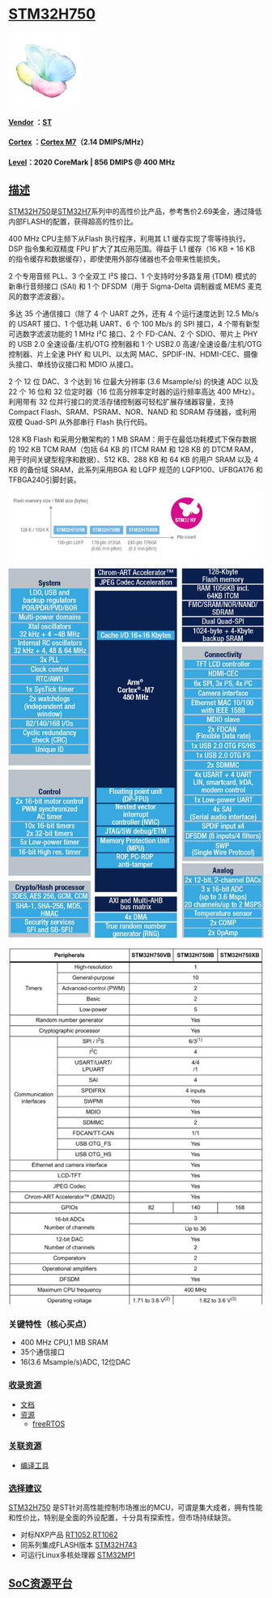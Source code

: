 ﻿# [STM32H750](https://github.com/sochub/STM32H750)
[![sites](SoC/SoC.png)](http://www.qitas.cn) 

#### [Vendor](https://github.com/sochub/Vendor) ：[ST](https://github.com/sochub/ST)
#### [Cortex](https://github.com/sochub/Cortex) ：[Cortex M7](https://github.com/sochub/CM7)（2.14 DMIPS/MHz）
#### [Level](https://github.com/sochub/Level)：2020 CoreMark | 856 DMIPS @ 400 MHz

## [描述](https://github.com/sochub/STM32H750/wiki) 

[STM32H750](https://github.com/sochub/STM32H750)是[STM32H7](https://www.st.com/zh/microcontrollers-microprocessors/stm32h7-series.html)系列中的高性价比产品，参考售价2.69美金，通过降低内部FLASH的配置，获得超高的性价比。

400 MHz CPU主频下从Flash 执行程序，利用其 L1 缓存实现了零等待执行。DSP 指令集和双精度 FPU 扩大了其应用范围。得益于 L1 缓存（16 KB + 16 KB 的指令缓存和数据缓存），即使使用外部存储器也不会带来性能损失。

2 个专用音频 PLL、3 个全双工 I²S 接口、1 个支持时分多路复用 (TDM) 模式的新串行音频接口 (SAI) 和 1 个 DFSDM（用于 Sigma-Delta 调制器或 MEMS 麦克风的数字滤波器）。

多达 35 个通信接口（除了 4 个 UART 之外，还有 4 个运行速度达到 12.5 Mb/s 的 USART 接口、1 个低功耗 UART、6 个 100 Mb/s 的 SPI 接口，4 个带有新型可选数字滤波功能的 1 MHz I²C 接口、2 个 FD-CAN、2 个 SDIO、带片上 PHY 的 USB 2.0 全速设备/主机/OTG 控制器和 1 个 USB2.0 高速/全速设备/主机/OTG 控制器、片上全速 PHY 和 ULPI、以太网 MAC、SPDIF-IN、HDMI-CEC、摄像头接口、单线协议接口和 MDIO 从接口。

2 个 12 位 DAC、3 个达到 16 位最大分辨率 (3.6 Msample/s) 的快速 ADC 以及 22 个 16 位和 32 位定时器（16 位高分辨率定时器的运行频率高达 400 MHz）。利用带有 32 位并行接口的灵活存储控制器可轻松扩展存储器容量，支持 Compact Flash、SRAM、PSRAM、NOR、NAND 和 SDRAM 存储器，或利用双模 Quad-SPI 从外部串行 Flash 执行代码。

128 KB Flash 和采用分散架构的 1 MB SRAM：用于在最低功耗模式下保存数据的 192 KB TCM RAM（包括 64 KB 的 ITCM RAM 和 128 KB 的 DTCM RAM，用于时间关键型程序和数据）、512 KB、288 KB 和 64 KB 的用户 SRAM 以及 4 KB 的备份域 SRAM，此系列采用BGA 和 LQFP 规范的 LQFP100、UFBGA176 和 TFBGA240引脚封装。

[![sites](SoC/STM32H750.png)](https://www.st.com/zh/microcontrollers-microprocessors/stm32h7-series.html) 

[![sites](SoC/stm32h750.jpg)](https://www.st.com/en/microcontrollers-microprocessors/stm32h750vb.html) 

[![sites](SoC/STM32HP.jpg)](https://www.st.com/zh/microcontrollers-microprocessors/stm32h750-value-line.html) 

### 关键特性（核心买点）

* 400 MHz CPU,1 MB SRAM
* 35个通信接口
* 16(3.6 Msample/s)ADC, 12位DAC

### [收录资源](https://github.com/sochub)

* [文档](docs/)
* [资源](src/)
    * [freeRTOS](src/freeRTOS/)

### [关联资源](https://github.com/sochub)

* [编译工具](https://github.com/sochub/arm-none-eabi)

### [选择建议](https://github.com/sochub)

[STM32H750](https://github.com/sochub/STM32H750) 是ST针对高性能控制市场推出的MCU，可谓是集大成者，拥有性能和性价比，特别是全面的外设配置，十分具有探索性，但市场持续缺货。

- 对标NXP产品 [RT1052](https://github.com/sochub/RT1052),[RT1062](https://github.com/sochub/RT1062)
- 同系列集成FLASH版本 [STM32H743](https://github.com/sochub/STM32H743)  
- 可运行Linux多核处理器 [STM32MP1](https://github.com/sochub/STM32MP1)  

##  [SoC资源平台](http://www.qitas.cn)  
